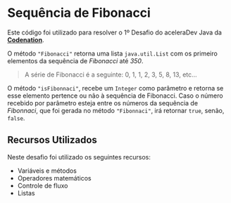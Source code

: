 # Sequência de Fibonacci

Este código foi utilizado para resolver o 1º Desafio do aceleraDev Java da **[Codenation](https://www.codenation.dev/)**.

O método `"Fibonacci"` retorna uma lista `java.util.List` com os primeiro elementos da sequência de *Fibonacci* até *350*.

> A série de Fibonacci é a seguinte: 0, 1, 1, 2, 3, 5, 8, 13, etc...

O método `"isFibonnaci"`, recebe um `Integer` como parâmetro e retorna se esse elemento pertence ou não à sequência de Fibonacci.
Caso o número recebido por parâmetro esteja entre os números da sequência de *Fibonnaci*, que foi gerada no método `"Fibonnaci"`, irá retornar `true`, senão, `false`.

## Recursos Utilizados

Neste desafio foi utilizado os seguintes recursos:

- Variáveis e métodos
- Operadores matemáticos
- Controle de fluxo
- Listas

